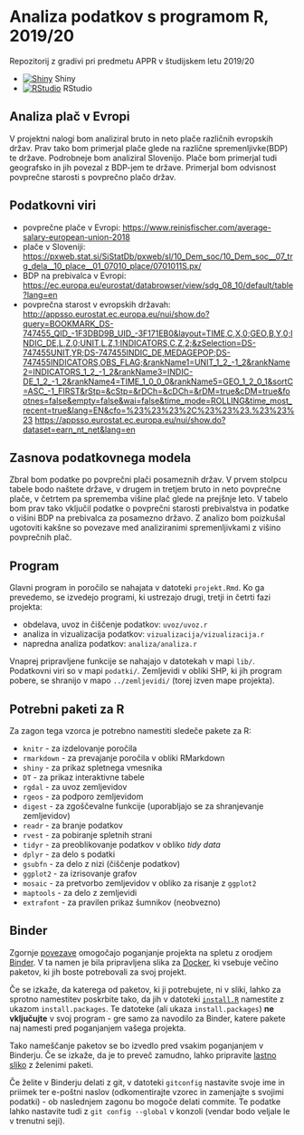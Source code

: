 # Analiza podatkov s programom R, 2019/20

Repozitorij z gradivi pri predmetu APPR v študijskem letu 2019/20

* [![Shiny](http://mybinder.org/badge.svg)](http://mybinder.org/v2/gh/jaanos/APPR-2019-20/master?urlpath=shiny/APPR-2019-20/projekt.Rmd) Shiny
* [![RStudio](http://mybinder.org/badge.svg)](http://mybinder.org/v2/gh/jaanos/APPR-2019-20/master?urlpath=rstudio) RStudio

## Analiza plač v Evropi

V projektni nalogi bom analiziral bruto in neto plače različnih evropskih držav. Prav tako bom primerjal plače glede na različne spremenljivke(BDP) te države. Podrobneje bom analiziral Slovenijo. Plače bom primerjal tudi geografsko in jih povezal z BDP-jem te države. Primerjal bom odvisnost povprečne starosti s povprečno plačo držav.

## Podatkovni viri

* povprečne plače v Evropi: https://www.reinisfischer.com/average-salary-european-union-2018
* plače v Sloveniji: https://pxweb.stat.si/SiStatDb/pxweb/sl/10_Dem_soc/10_Dem_soc__07_trg_dela__10_place__01_07010_place/0701011S.px/
* BDP na prebivalca v Evropi: https://ec.europa.eu/eurostat/databrowser/view/sdg_08_10/default/table?lang=en
* povprečna starost v evropskih državah: http://appsso.eurostat.ec.europa.eu/nui/show.do?query=BOOKMARK_DS-747455_QID_-1F3DBD9B_UID_-3F171EB0&layout=TIME,C,X,0;GEO,B,Y,0;INDIC_DE,L,Z,0;UNIT,L,Z,1;INDICATORS,C,Z,2;&zSelection=DS-747455UNIT,YR;DS-747455INDIC_DE,MEDAGEPOP;DS-747455INDICATORS,OBS_FLAG;&rankName1=UNIT_1_2_-1_2&rankName2=INDICATORS_1_2_-1_2&rankName3=INDIC-DE_1_2_-1_2&rankName4=TIME_1_0_0_0&rankName5=GEO_1_2_0_1&sortC=ASC_-1_FIRST&rStp=&cStp=&rDCh=&cDCh=&rDM=true&cDM=true&footnes=false&empty=false&wai=false&time_mode=ROLLING&time_most_recent=true&lang=EN&cfo=%23%23%23%2C%23%23%23.%23%23%23
https://appsso.eurostat.ec.europa.eu/nui/show.do?dataset=earn_nt_net&lang=en

## Zasnova podatkovnega modela

Zbral bom podatke po povprečni plači posameznih držav. V prvem stolpcu tabele bodo naštete države, v drugem in tretjem bruto in neto povprečne plače, v četrtem pa sprememba višine plač glede na prejšnje leto. V tabelo bom prav tako vključil podatke o povprečni starosti prebivalstva in podatke o višini BDP na prebivalca za posamezno državo. Z analizo bom poizkušal ugotoviti kakšne so povezave med analiziranimi spremenljivkami z višino povprečnih plač.

## Program

Glavni program in poročilo se nahajata v datoteki `projekt.Rmd`.
Ko ga prevedemo, se izvedejo programi, ki ustrezajo drugi, tretji in četrti fazi projekta:

* obdelava, uvoz in čiščenje podatkov: `uvoz/uvoz.r`
* analiza in vizualizacija podatkov: `vizualizacija/vizualizacija.r`
* napredna analiza podatkov: `analiza/analiza.r`

Vnaprej pripravljene funkcije se nahajajo v datotekah v mapi `lib/`.
Podatkovni viri so v mapi `podatki/`.
Zemljevidi v obliki SHP, ki jih program pobere,
se shranijo v mapo `../zemljevidi/` (torej izven mape projekta).

## Potrebni paketi za R

Za zagon tega vzorca je potrebno namestiti sledeče pakete za R:

* `knitr` - za izdelovanje poročila
* `rmarkdown` - za prevajanje poročila v obliki RMarkdown
* `shiny` - za prikaz spletnega vmesnika
* `DT` - za prikaz interaktivne tabele
* `rgdal` - za uvoz zemljevidov
* `rgeos` - za podporo zemljevidom
* `digest` - za zgoščevalne funkcije (uporabljajo se za shranjevanje zemljevidov)
* `readr` - za branje podatkov
* `rvest` - za pobiranje spletnih strani
* `tidyr` - za preoblikovanje podatkov v obliko *tidy data*
* `dplyr` - za delo s podatki
* `gsubfn` - za delo z nizi (čiščenje podatkov)
* `ggplot2` - za izrisovanje grafov
* `mosaic` - za pretvorbo zemljevidov v obliko za risanje z `ggplot2`
* `maptools` - za delo z zemljevidi
* `extrafont` - za pravilen prikaz šumnikov (neobvezno)

## Binder

Zgornje [povezave](#analiza-podatkov-s-programom-r-201819)
omogočajo poganjanje projekta na spletu z orodjem [Binder](https://mybinder.org/).
V ta namen je bila pripravljena slika za [Docker](https://www.docker.com/),
ki vsebuje večino paketov, ki jih boste potrebovali za svoj projekt.

Če se izkaže, da katerega od paketov, ki ji potrebujete, ni v sliki,
lahko za sprotno namestitev poskrbite tako,
da jih v datoteki [`install.R`](install.R) namestite z ukazom `install.packages`.
Te datoteke (ali ukaza `install.packages`) **ne vključujte** v svoj program -
gre samo za navodilo za Binder, katere pakete naj namesti pred poganjanjem vašega projekta.

Tako nameščanje paketov se bo izvedlo pred vsakim poganjanjem v Binderju.
Če se izkaže, da je to preveč zamudno,
lahko pripravite [lastno sliko](https://github.com/jaanos/APPR-docker) z želenimi paketi.

Če želite v Binderju delati z git,
v datoteki `gitconfig` nastavite svoje ime in priimek ter e-poštni naslov
(odkomentirajte vzorec in zamenjajte s svojimi podatki) -
ob naslednjem zagonu bo mogoče delati commite.
Te podatke lahko nastavite tudi z `git config --global` v konzoli
(vendar bodo veljale le v trenutni seji).

